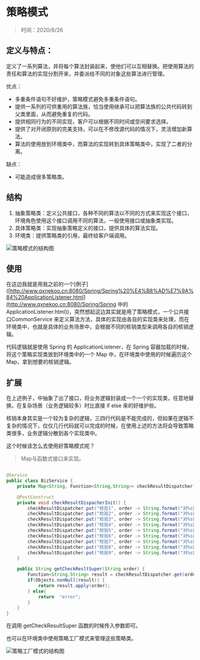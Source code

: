 # 策略模式

> 时间：2020/6/26

## 定义与特点：

定义了一系列算法，并将每个算法封装起来，使他们可以互相替换。把使用算法的责任和算法的实现分割开来，并委派给不同的对象这些算法进行管理。

优点：

- 多重条件语句不好维护，策略模式避免多重条件语句。
- 提供一系列的可供重用的算法族，恰当使用继承可以把算法族的公共代码转到父类里面，从而避免重复的代码。
- 提供相同行为的不同实现，客户可以根据不同时间或空间要求选择。
- 提供了对开闭原则的完美支持，可以在不修改源代码的情况下，灵活增加新算法。
- 算法的使用放到环境类中，而算法的实现转到具体策略类中，实现了二者的分离。

缺点：

- 可能造成很多策略类。

## 结构

1. 抽象策略类：定义公共接口，各种不同的算法以不同的方式来实现这个接口，环境角色使用这个接口调用不同的算法，一般使用接口或抽象类实现。
2. 具体策略类：实现抽象策略定义的接口，提供具体的算法实现。
3. 环境类：提供策略类的引用，最终给客户端调用。

![策略模式的结构图](http://c.biancheng.net/uploads/allimg/181116/3-1Q116103K1205.gif)



## 使用

在这边我就是用我之前的一个[例子]([http://www.qxnekoo.cn:8080/Spring/Spring%20%E4%B8%AD%E7%9A%84%20ApplicationListener.html](http://www.qxnekoo.cn:8080/Spring/Spring 中的 ApplicationListener.html))，突然想起这边其实就是用了策略模式，一个公共接口CommonService 来定义算法方法，具体的实现由各自的实现类来处理，而在环境类中，也就是具体的业务场景中，会根据不同的核销类型来调用各自的核销逻辑。

代码逻辑就是使用 Spring 的 ApplicationListener，在 Spring 容器加载的时候，将这个策略实现类放到环境类中的一个 Map 中，在环境类中使用的时候遍历这个 Map，拿到想要的核销逻辑。

## 扩展

在上述例子，中抽象了出了接口，将业务逻辑封装成一个一个的实现类，任意地替换。在复杂场景（业务逻辑较多）时比直接 if else 来的好维护些。

核销本身其实是一个较为复杂的逻辑，三四行代码是不能完成的，但如果在逻辑不复杂的情况下，仅仅几行代码就可以完成的时候，在使用上述的方法将会导致策略类很多，业务逻辑分散到各个实现类中。

这个时候该怎么去使用好策略模式呢？

> Map与函数式接口来实现。

```java

@Service
public class BizService {
    private Map<String, Function<String,String>> checkResultDispatcher = new HashMap<>();

    @PostConstruct
    private void checkResultDispacherInit() {
        checkResultDispatcher.put("校验1", order -> String.format("对%s执行业务逻辑1", order));
        checkResultDispatcher.put("校验2", order -> String.format("对%s执行业务逻辑2", order));
        checkResultDispatcher.put("校验3", order -> String.format("对%s执行业务逻辑3", order));
        checkResultDispatcher.put("校验4", order -> String.format("对%s执行业务逻辑4", order));
        checkResultDispatcher.put("校验5", order -> String.format("对%s执行业务逻辑5", order));
        checkResultDispatcher.put("校验6", order -> String.format("对%s执行业务逻辑6", order));
        checkResultDispatcher.put("校验7", order -> String.format("对%s执行业务逻辑7", order));
        checkResultDispatcher.put("校验8", order -> String.format("对%s执行业务逻辑8", order));
        checkResultDispatcher.put("校验9", order -> String.format("对%s执行业务逻辑9", order));
    }

    public String getCheckResltSuper(String order) {
        Function<String,String> result = checkResultDispatcher.get(order);
        if(Objects.nonNull(result)) {
            return result.apply(order);
        } else{
            return  "error";
        }
    }
}
```

在调用 getCheckResultSuper 函数的时候传入参数即可。

也可以在环境类中使用策略工厂模式来管理这些策略类。

![策略工厂模式的结构图](http://c.biancheng.net/uploads/allimg/181116/3-1Q116104010550.gif)













































